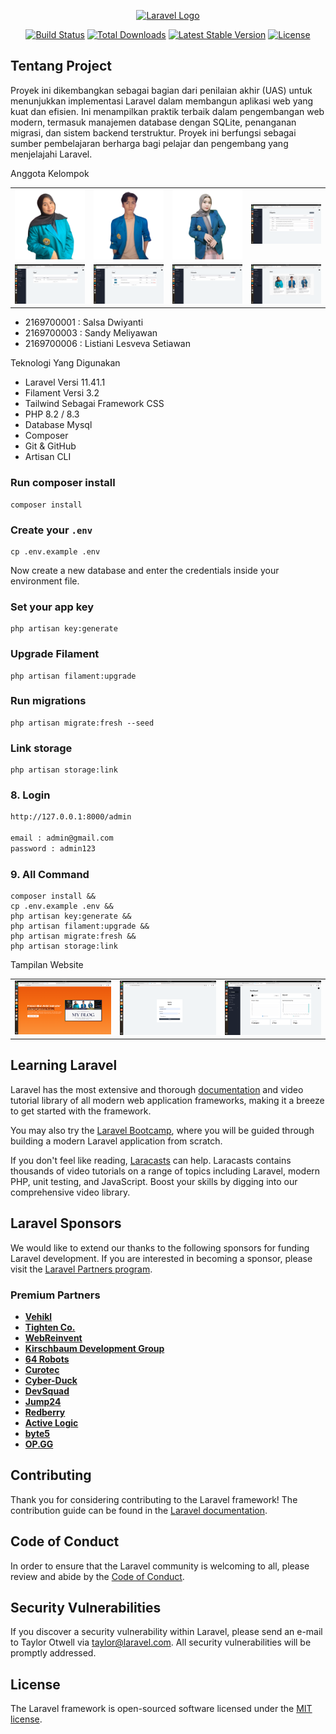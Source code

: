 <p align="center"><a href="https://laravel.com" target="_blank"><img src="https://raw.githubusercontent.com/laravel/art/master/logo-lockup/5%20SVG/2%20CMYK/1%20Full%20Color/laravel-logolockup-cmyk-red.svg" width="400" alt="Laravel Logo"></a></p>

<p align="center">
<a href="https://github.com/laravel/framework/actions"><img src="https://github.com/laravel/framework/workflows/tests/badge.svg" alt="Build Status"></a>
<a href="https://packagist.org/packages/laravel/framework"><img src="https://img.shields.io/packagist/dt/laravel/framework" alt="Total Downloads"></a>
<a href="https://packagist.org/packages/laravel/framework"><img src="https://img.shields.io/packagist/v/laravel/framework" alt="Latest Stable Version"></a>
<a href="https://packagist.org/packages/laravel/framework"><img src="https://img.shields.io/packagist/l/laravel/framework" alt="License"></a>
</p>

## Tentang Project
Proyek ini dikembangkan sebagai bagian dari penilaian akhir (UAS) untuk menunjukkan implementasi Laravel dalam membangun aplikasi web yang kuat dan efisien. Ini menampilkan praktik terbaik dalam pengembangan web modern, termasuk manajemen database dengan SQLite, penanganan migrasi, dan sistem backend terstruktur. Proyek ini berfungsi sebagai sumber pembelajaran berharga bagi pelajar dan pengembang yang menjelajahi Laravel.

Anggota Kelompok

<table>
  <tr>
    <td>
      <img src="https://github.com/SandyM060101/uas-semester7/blob/main/public/img/25.png?raw=true" width="200"/>
    </td>
    <td>
      <img src="https://github.com/SandyM060101/uas-semester7/blob/main/public/img/27.png?raw=true" width="200"/>
    </td>
    <td>
      <img src="https://github.com/SandyM060101/uas-semester7/blob/main/public/img/26.png?raw=true" width="200"/>
    </td>
    <td>
      <img src="https://github.com/SandyM060101/MyBlog/blob/main/public/image/HalamanCategory.png?raw=true" width="200"/>
    </td>
  </tr>
  <tr>
    <td>
      <img src="https://github.com/SandyM060101/MyBlog/blob/main/public/image/HalamanPage.png?raw=true" width="200"/>
    </td>
    <td>
      <img src="https://github.com/SandyM060101/MyBlog/blob/main/public/image/HalamanPost.png?raw=true" width="200"/>
    </td>
    <td>
      <img src="https://github.com/SandyM060101/MyBlog/blob/main/public/image/HalamanComment.png?raw=true" width="200"/>
    </td>
    <td>
      <img src="https://github.com/SandyM060101/MyBlog/blob/main/public/image/HalamanAbout.png?raw=true" width="200"/>
    </td>
  </tr>
</table>

- 2169700001 : Salsa Dwiyanti
- 2169700003 : Sandy Meliyawan
- 2169700006 : Listiani Lesveva Setiawan

Teknologi Yang Digunakan

- Laravel Versi 11.41.1
- Filament Versi 3.2
- Tailwind Sebagai Framework CSS
- PHP 8.2 / 8.3
- Database Mysql
- Composer
- Git & GitHub
- Artisan CLI

### Run composer install

```
composer install
```

### Create your `.env`

```
cp .env.example .env
```

Now create a new database and enter the credentials inside your environment file.

### Set your app key

```
php artisan key:generate
```

### Upgrade Filament

```
php artisan filament:upgrade
```

### Run migrations

```
php artisan migrate:fresh --seed
```

### Link storage

```
php artisan storage:link
```
### 8. Login
```bash
http://127.0.0.1:8000/admin

email : admin@gmail.com
password : admin123

```
### 9. All Command
```
composer install && 
cp .env.example .env &&
php artisan key:generate && 
php artisan filament:upgrade &&
php artisan migrate:fresh &&
php artisan storage:link
```

Tampilan Website

<table>
  <tr>
    <td>
      <img src="https://github.com/SandyM060101/MyBlog/blob/main/public/image/HalamanUtama.png?raw=true" width="200"/>
    </td>
    <td>
      <img src="https://github.com/SandyM060101/MyBlog/blob/main/public/image/HalamanLogin.png?raw=true" width="200"/>
    </td>
    <td>
      <img src="https://github.com/SandyM060101/MyBlog/blob/main/public/image/HalamanDashboard.png?raw=true" width="200"/>
    </td>
  </tr>
</table>

## Learning Laravel

Laravel has the most extensive and thorough [documentation](https://laravel.com/docs) and video tutorial library of all modern web application frameworks, making it a breeze to get started with the framework.

You may also try the [Laravel Bootcamp](https://bootcamp.laravel.com), where you will be guided through building a modern Laravel application from scratch.

If you don't feel like reading, [Laracasts](https://laracasts.com) can help. Laracasts contains thousands of video tutorials on a range of topics including Laravel, modern PHP, unit testing, and JavaScript. Boost your skills by digging into our comprehensive video library.

## Laravel Sponsors

We would like to extend our thanks to the following sponsors for funding Laravel development. If you are interested in becoming a sponsor, please visit the [Laravel Partners program](https://partners.laravel.com).

### Premium Partners

- **[Vehikl](https://vehikl.com/)**
- **[Tighten Co.](https://tighten.co)**
- **[WebReinvent](https://webreinvent.com/)**
- **[Kirschbaum Development Group](https://kirschbaumdevelopment.com)**
- **[64 Robots](https://64robots.com)**
- **[Curotec](https://www.curotec.com/services/technologies/laravel/)**
- **[Cyber-Duck](https://cyber-duck.co.uk)**
- **[DevSquad](https://devsquad.com/hire-laravel-developers)**
- **[Jump24](https://jump24.co.uk)**
- **[Redberry](https://redberry.international/laravel/)**
- **[Active Logic](https://activelogic.com)**
- **[byte5](https://byte5.de)**
- **[OP.GG](https://op.gg)**

## Contributing

Thank you for considering contributing to the Laravel framework! The contribution guide can be found in the [Laravel documentation](https://laravel.com/docs/contributions).

## Code of Conduct

In order to ensure that the Laravel community is welcoming to all, please review and abide by the [Code of Conduct](https://laravel.com/docs/contributions#code-of-conduct).

## Security Vulnerabilities

If you discover a security vulnerability within Laravel, please send an e-mail to Taylor Otwell via [taylor@laravel.com](mailto:taylor@laravel.com). All security vulnerabilities will be promptly addressed.

## License

The Laravel framework is open-sourced software licensed under the [MIT license](https://opensource.org/licenses/MIT).
